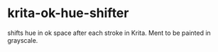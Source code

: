 # krita-ok-hue-shifter
shifts hue in ok space after each stroke in Krita. Ment to be painted in grayscale.
